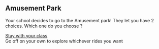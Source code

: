 Amusement Park
---
Your school decides to go to the Amusement park! They let you have 2 choices. Which one do you choose ?

[Stay with your class](class-decision.md)  
Go off on your own to explore whichever rides you want 